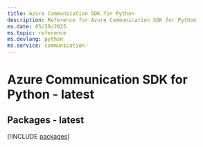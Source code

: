 ```yaml
---
title: Azure Communication SDK for Python
description: Reference for Azure Communication SDK for Python
ms.date: 05/29/2025
ms.topic: reference
ms.devlang: python
ms.service: communication
---
```

# Azure Communication SDK for Python - latest
## Packages - latest
[!INCLUDE [packages](communication-index.md)]